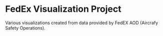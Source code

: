 # FedEx Visualization Project

Various visualizations created from data provided by FedEX AOD (Aircrafy Safety Operations).
